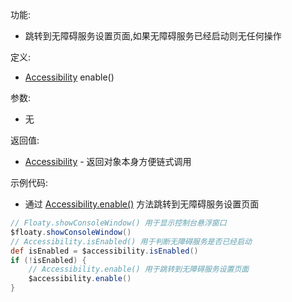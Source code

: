 功能:

+ 跳转到无障碍服务设置页面,如果无障碍服务已经启动则无任何操作

定义:

+ [Accessibility](/API/Accessibility/Accessibility/README.md) enable()

参数:

+ 无

返回值:

+ [Accessibility](/API/Accessibility/Accessibility/README.md) - 返回对象本身方便链式调用

示例代码:

+ 通过 [Accessibility.enable()](/API/Accessibility/Accessibility/README.md?id=enable) 方法跳转到无障碍服务设置页面

```groovy
// Floaty.showConsoleWindow() 用于显示控制台悬浮窗口
$floaty.showConsoleWindow()
// Accessibility.isEnabled() 用于判断无障碍服务是否已经启动
def isEnabled = $accessibility.isEnabled()
if (!isEnabled) {
    // Accessibility.enable() 用于跳转到无障碍服务设置页面
    $accessibility.enable()
}
```